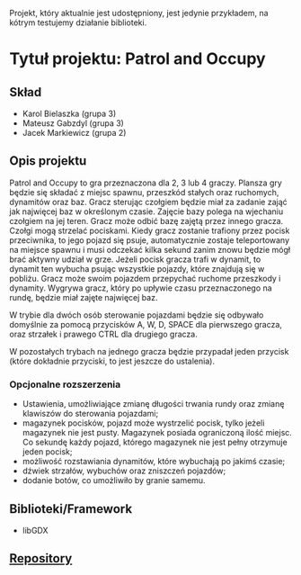 Projekt, który aktualnie jest udostępniony, jest jedynie przykładem, na kótrym testujemy działanie biblioteki.

# Tytuł projektu: Patrol and Occupy

## Skład
- Karol Bielaszka (grupa 3) 
- Mateusz Gabzdyl (grupa 3) 
- Jacek Markiewicz (grupa 2)

## Opis projektu
Patrol and Occupy to gra przeznaczona dla 2, 3 lub 4 graczy. Plansza gry będzie się składać z miejsc spawnu, przeszkód stałych oraz ruchomych, dynamitów oraz baz. Gracz sterując czołgiem będzie miał za zadanie zająć jak najwięcej baz w określonym czasie. Zajęcie bazy polega na wjechaniu czołgiem na jej teren. Gracz może odbić bazę zajętą przez innego gracza. Czołgi mogą strzelać pociskami. Kiedy gracz zostanie trafiony przez pocisk przeciwnika, to jego pojazd się psuje, automatycznie zostaje teleportowany na miejsce spawnu i musi odczekać kilka sekund zanim znowu będzie mógł brać aktywny udział w grze. Jeżeli pocisk gracza trafi w dynamit, to dynamit ten wybucha psując wszystkie pojazdy, które znajdują się w pobliżu. Gracz może swoim pojazdem przepychać ruchome przeszkody i dynamity. Wygrywa gracz, który po upływie czasu przeznaczonego na rundę, będzie miał zajęte najwięcej baz.

W trybie dla dwóch osób sterowanie pojazdami będzie się odbywało domyślnie za pomocą przycisków A, W, D, SPACE dla pierwszego gracza, oraz strzałek i prawego CTRL dla drugiego gracza.

W pozostałych trybach na jednego gracza będzie przypadał jeden przycisk (które dokładnie przyciski, to jest jeszcze do ustalenia).

### Opcjonalne rozszerzenia
- Ustawienia, umożliwiające zmianę długości trwania rundy oraz zmianę klawiszów do sterowania pojazdami;
- magazynek pocisków, pojazd może wystrzelić pocisk, tylko jeżeli magazynek nie jest pusty. Magazynek posiada ograniczoną ilość miejsc. Co sekundę każdy pojazd, którego magazynek nie jest pełny otrzymuje jeden pocisk;
- możliwość rozstawiania dynamitów, które wybuchają po jakimś czasie;
- dźwiek strzałów, wybuchów oraz zniszczeń pojazdów;
- dodanie botów, co umożliwiło by granie samemu.

## Biblioteki/Framework
- libGDX

## [Repository](https://github.com/Loloekk/Patrol-and-Occupy)
